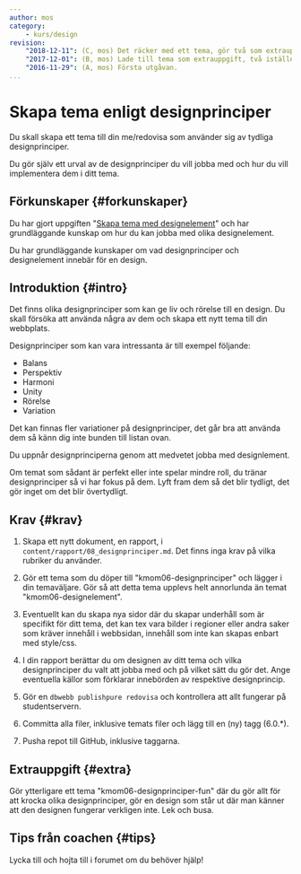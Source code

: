 ```yaml
---
author: mos
category:
    - kurs/design
revision:
    "2018-12-11": (C, mos) Det räcker med ett tema, gör två som extrauppgift.
    "2017-12-01": (B, mos) Lade till tema som extrauppgift, två istället för tre teman.
    "2016-11-29": (A, mos) Första utgåvan.
...
```

Skapa tema enligt designprinciper
===================================

Du skall skapa ett tema till din me/redovisa som använder sig av tydliga designprinciper.

Du gör själv ett urval av de designprinciper du vill jobba med och hur du vill implementera dem i ditt tema.

<!--more-->



Förkunskaper {#forkunskaper}
-----------------------

Du har gjort uppgiften "[Skapa tema med designelement](uppgift/anax-flat-tema-med-designelement)" och har grundläggande kunskap om hur du kan jobba med olika designelement.

Du har grundläggande kunskaper om vad designprinciper och designelement innebär för en design.



Introduktion {#intro}
-----------------------

Det finns olika designprinciper som kan ge liv och rörelse till en design. Du skall försöka att använda några av dem och skapa ett nytt tema till din webbplats.

Designprinciper som kan vara intressanta är till exempel följande:

* Balans
* Perspektiv
* Harmoni
* Unity
* Rörelse
* Variation

Det kan finnas fler variationer på designprinciper, det går bra att använda dem så känn dig inte bunden till listan ovan.

Du uppnår designprinciperna genom att medvetet jobba med designlement.

Om temat som sådant är perfekt eller inte spelar mindre roll, du tränar designprinciper så vi har fokus på dem. Lyft fram dem så det blir tydligt, det gör inget om det blir övertydligt.



Krav {#krav}
-----------------------

1. Skapa ett nytt dokument, en rapport, i `content/rapport/08_designprinciper.md`. Det finns inga krav på vilka rubriker du använder.

1. Gör ett tema som du döper till "kmom06-designprinciper" och lägger i din temaväljare. Gör så att detta tema upplevs helt annorlunda än temat "kmom06-designelement".

1. Eventuellt kan du skapa nya sidor där du skapar underhåll som är specifikt för ditt tema, det kan tex vara bilder i regioner eller andra saker som kräver innehåll i webbsidan, innehåll som inte kan skapas enbart med style/css.

1. I din rapport berättar du om designen av ditt tema och vilka designprinciper du valt att jobba med och på vilket sätt du gör det. Ange eventuella källor som förklarar innebörden av respektive designprincip.

1. Gör en `dbwebb publishpure redovisa` och kontrollera att allt fungerar på studentservern.

1. Committa alla filer, inklusive temats filer och lägg till en (ny) tagg (6.0.\*).

1. Pusha repot till GitHub, inklusive taggarna.



Extrauppgift {#extra}
-----------------------

Gör ytterligare ett tema "kmom06-designprinciper-fun" där du gör allt för att krocka olika designprinciper, gör en design som står ut där man känner att den designen fungerar verkligen inte. Lek och busa.



Tips från coachen {#tips}
-----------------------

Lycka till och hojta till i forumet om du behöver hjälp!
